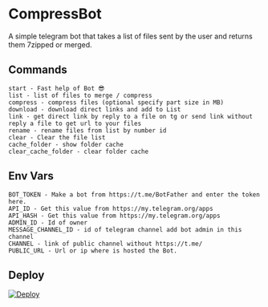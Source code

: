 # CompressBot

A simple telegram bot that takes a list of files sent by the user and returns them 7zipped or merged.


## Commands

```
start - Fast help of Bot 😎
list - list of files to merge / compress
compress - compress files (optional specify part size in MB)
download - download direct links and add to List
link - get direct link by reply to a file on tg or send link without reply a file to get url to your files 
rename - rename files from list by number id
clear - Clear the file list
cache_folder - show folder cache
clear_cache_folder - clear folder cache

```

## Env Vars

```
BOT_TOKEN - Make a bot from https://t.me/BotFather and enter the token here.
API_ID - Get this value from https://my.telegram.org/apps
API_HASH - Get this value from https://my.telegram.org/apps
ADMIN_ID - Id of owner 
MESSAGE_CHANNEL_ID - id of telegram channel add bot admin in this channel
CHANNEL - link of public channel without https://t.me/
PUBLIC_URL - Url or ip where is hosted the Bot.

```

## Deploy
[![Deploy](https://www.herokucdn.com/deploy/button.svg)](https://heroku.com/deploy?template=https://github.com/yadianluffy/MergeBotPyrogram)

